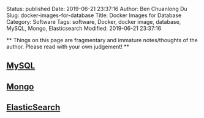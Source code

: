 Status: published
Date: 2019-06-21 23:37:16
Author: Ben Chuanlong Du
Slug: docker-images-for-database
Title: Docker Images for Database
Category: Software
Tags: software, Docker, docker image, database, MySQL, Mongo, Elasticsearch
Modified: 2019-06-21 23:37:16

**
Things on this page are
fragmentary and immature notes/thoughts of the author.
Please read with your own judgement!
**


## [MySQL](https://hub.docker.com/_/mysql/)

## [Mongo](https://hub.docker.com/_/mongo/)

## [ElasticSearch](https://www.elastic.co/guide/en/elasticsearch/reference/current/docker.html)
